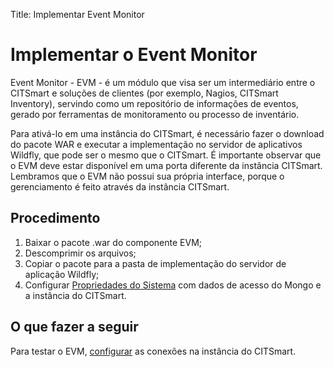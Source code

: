 Title: Implementar Event Monitor  

# Implementar o Event Monitor

Event Monitor - EVM - é um módulo que visa ser um intermediário entre o CITSmart e soluções de clientes (por exemplo, Nagios, CITSmart Inventory), servindo como um repositório de informações de eventos, gerado por ferramentas de monitoramento ou processo de inventário.

Para ativá-lo em uma instância do CITSmart, é necessário fazer o download do pacote WAR e executar a implementação no servidor de aplicativos Wildfly, que pode ser o mesmo que o CITSmart. É importante observar que o EVM deve estar disponível em uma porta diferente da instância CITSmart. Lembramos que o EVM não possui sua própria interface, porque o gerenciamento é feito através da instância CITSmart.

## Procedimento

1. Baixar o pacote .war do componente EVM;  
2. Descomprimir os arquivos;  
3. Copiar o pacote para a pasta de implementação do servidor de aplicação Wildfly;  
4. Configurar [Propriedades do Sistema][2] com dados de acesso do Mongo e a instância do CITSmart.

## O que fazer a seguir  

Para testar o EVM, [configurar][1] as conexões na instância do CITSmart.  

[1]:/pt-br/citsmart-7/processes/event/configuration/register-event-monitor-connection.html  
[2]:/pt-br/citsmart-7/get-started/installation-and-upgrade/perform-installation.html#configuracao-do-system-properties
